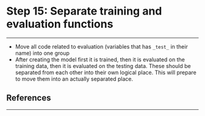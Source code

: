 # Step 15: Separate training and evaluation functions
***

- Move all code related to evaluation (variables that has `_test_` in their name) into one group
- After creating the model first it is trained, then it is evaluated on the training data, then it is evaluated on the testing data. These should be separated from each other into their own logical place. This will prepare to move them into an actually separated place.

## References
***
